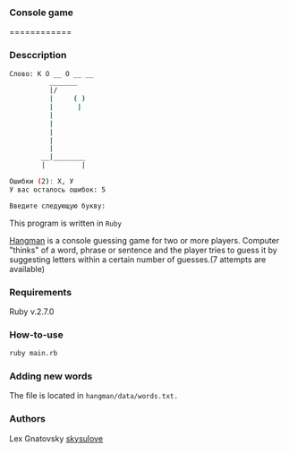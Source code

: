 ### Console game

============

### Desccription

``` bash
Слово: К О __ О __ __
          _______
          |/
          |     ( )
          |      |
          |
          |
          |
          |
          |
        __|________
        |         |

Ошибки (2): Х, У
У вас осталось ошибок: 5

Введите следующую букву:
```

This program is written in `Ruby`

[Hangman](https://en.wikipedia.org/wiki/Hangman_(game)) is a console guessing game for two or more players. Computer "thinks" of a word, 
phrase or sentence and the player tries to guess it by suggesting letters 
within a certain number of guesses.(7 attempts are available)

### Requirements

Ruby v.2.7.0

### How-to-use

```bash
ruby main.rb
```
### Adding new words
The file is located in `hangman/data/words.txt.`

### Authors
Lex Gnatovsky [skysulove](https://github.com/skysulove)
